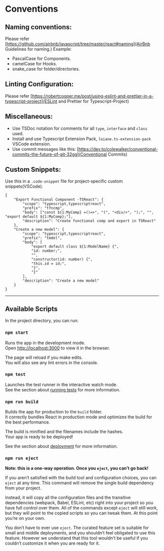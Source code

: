 # Conventions

## Naming conventions:

Please refer [https://github.com/airbnb/javascript/tree/master/react#naming](AirBnb Guidelines for naming.)
Example:

-   PascalCase for Components.
-   camelCase for Hooks.
-   snake_case for folder/directories.

## Linting Configuration:

Please refer [https://robertcooper.me/post/using-eslint-and-prettier-in-a-typescript-project](ESLint and Prettier for Typescript-Project)

## Miscellaneous:

-   Use TSDoc notation for comments for all `type`, `interface` and `class` used.
-   Install and use Typescript Extension Pack, `loiane.ts-extension-pack` VSCode extension.
-   Use commit messages like this: [https://dev.to/colewalker/conventional-commits-the-future-of-git-32gg](Conventional Commits)

## Custom Snippets:

Use this in a `.code-snippet` file for project-specific custom snippets(VSCode).

```
{
    "Export Functional Component -TSReact": {
        "scope": "typescript,typescriptreact",
        "prefix": "tfncmp",
        "body": ["const ${1:MyComp} =()=>", "(", "<div/>", ");", "", "export default ${1:MyComp};"],
        "description": "Create functional comp and export in TSReact"
    },
    "Create a new model": {
        "scope": "typescript,typescriptreact",
        "prefix": "tmdel",
        "body": [
            "export default class ${1:ModelName} {",
            "id: number;",
            "",
            "constructor(id: number) {",
            "this.id = id;",
            "}",
            "}"
        ],
        "description": "Create a new model"
    }
}

```

---

## Available Scripts

In the project directory, you can run:

### `npm start`

Runs the app in the development mode.\
Open [http://localhost:3000](http://localhost:3000) to view it in the browser.

The page will reload if you make edits.\
You will also see any lint errors in the console.

### `npm test`

Launches the test runner in the interactive watch mode.\
See the section about [running tests](https://facebook.github.io/create-react-app/docs/running-tests) for more information.

### `npm run build`

Builds the app for production to the `build` folder.\
It correctly bundles React in production mode and optimizes the build for the best performance.

The build is minified and the filenames include the hashes.\
Your app is ready to be deployed!

See the section about [deployment](https://facebook.github.io/create-react-app/docs/deployment) for more information.

### `npm run eject`

**Note: this is a one-way operation. Once you `eject`, you can’t go back!**

If you aren’t satisfied with the build tool and configuration choices, you can `eject` at any time. This command will remove the single build dependency from your project.

Instead, it will copy all the configuration files and the transitive dependencies (webpack, Babel, ESLint, etc) right into your project so you have full control over them. All of the commands except `eject` will still work, but they will point to the copied scripts so you can tweak them. At this point you’re on your own.

You don’t have to ever use `eject`. The curated feature set is suitable for small and middle deployments, and you shouldn’t feel obligated to use this feature. However we understand that this tool wouldn’t be useful if you couldn’t customize it when you are ready for it.
